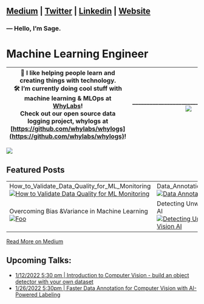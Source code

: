## [Medium](https://medium.com/@sagecodes) | [Twitter](https://twitter.com/sagecodes) | [Linkedin](https://www.linkedin.com/in/sageelliott/) | [Website](https://sageelliott.com/)


### — Hello, I’m Sage.

# Machine Learning Engineer


|👋 I like helping people learn and creating things with technology.<br>🛠️ I’m currently doing cool stuff with machine learning & MLOps at [WhyLabs](https://whylabs.ai/)! <br>Check out our open source data logging project, whylogs at [https://github.com/whylabs/whylogs](https://github.com/whylabs/whylogs)! |_______________________________________![](https://github-readme-streak-stats.herokuapp.com/?user=sagecodes&theme=highcontrast&layout=compact&card_width=445)
| ----------|-------------- |

![](https://activity-graph.herokuapp.com/graph?username=sagecodes&theme=high-contrast)


## Featured Posts

||| 
| ----------|-------------- |
|How_to_Validate_Data_Quality_for_ML_Monitoring[![How to Validate Data Quality for ML Monitoring](https://miro.medium.com/max/1400/1*-LNvKMkSTJ3q22BH8DNsTg.gif)](https://medium.com/whylabs/how-to-validate-data-quality-for-ml-monitoring-588ec1200daa) | Data_Annotation_for_Computer_Vision__________________[![Data Annotation for Computer Vision](https://miro.medium.com/max/1400/1*pOTeu-L-GihV6J1U4siYew.gif)](https://medium.com/plainsight/data-annotation-for-computer-vision-a8007c0d9059)|
|Overcoming Bias &Variance in Machine Learning[![Foo](https://miro.medium.com/max/1400/1*FoZkKh-4uhvUgyzaIVEr3w.gif)](https://towardsdatascience.com/overcoming-bias-variance-in-machine-learning-31169dc649ed) | Detecting Unwanted & Hazardous Objects with Vision AI[![Detecting Unwanted & Hazardous Objects with Vision AI](https://miro.medium.com/max/1300/1*jdbasLIwDCwbZXx-yUMDBQ.gif)](https://medium.com/plainsight/detecting-unwanted-hazardous-objects-with-vision-ai-669c379bc815) |

[Read More on Medium](https://sagecodes.medium.com/)



## Upcoming Talks:

- [1/12/2022 5:30 pm | Introduction to Computer Vision - build an object detector with your own dataset](https://www.eventbrite.com/e/intro-to-computer-vision-building-object-detection-models-and-datasets-tickets-225984946057?aff=SageSocial)
- [1/26/2022 5:30pm | Faster Data Annotation for Computer Vision with AI-Powered Labeling](https://www.eventbrite.com/e/faster-data-annotation-for-computer-vision-with-ai-powered-labeling-tickets-227803505417?aff=SageSocial)
